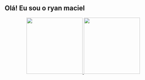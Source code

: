 ## Olá! Eu sou o ryan maciel
<div align="center">
  <a href="https://github.com/ryanmpdev/ryanmpdev/edit/main/README.md">
  <img height="180em" src="https://github-readme-stats.vercel.app/api?username=ryanmpdev&show_icons=true&theme=highcontrast&include_all_commits=true&count_private=true"/>
  <img height="180em" src="https://github-readme-stats.vercel.app/api/top-langs/?username=ryanmpdev&layout=compact&langs_count=7&theme=highcontrast"/>
</div>

